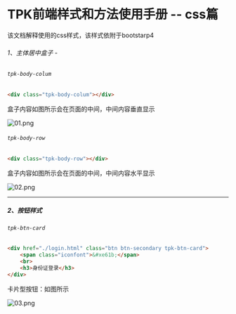 # TPK前端样式和方法使用手册 -- css篇

该文档解释使用的css样式，该样式依附于bootstarp4

###### 1、主体居中盒子 -

###### `tpk-body-colum`

```html
<div class="tpk-body-colum"></div>
```

盒子内容如图所示会在页面的中间，中间内容垂直显示

![01.png](F:\Project\JAVA\IDEA\TPK2.0\TPK-frontEnd\博客\图片\01.png)

###### `tpk-body-row`

```html
<div class="tpk-body-row"></div>
```

盒子内容如图所示会在页面的中间，中间内容水平显示

![02.png](F:\Project\JAVA\IDEA\TPK2.0\TPK-frontEnd\博客\图片\02.png)

---

##### 2、按钮样式

###### `tpk-btn-card`

```html
<div href="./login.html" class="btn btn-secondary tpk-btn-card">
	<span class="iconfont">&#xe61b;</span>
	<br>
	<h3>身份证登录</h3>
</div>
```

卡片型按钮：如图所示

![03.png](F:\Project\JAVA\IDEA\TPK2.0\TPK-frontEnd\博客\图片\03.png)
